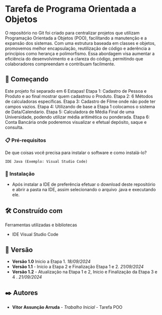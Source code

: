 # Tarefa de Programa Orientada a Objetos

O repositório no Git foi criado para centralizar projetos que utilizam Programação Orientada a Objetos (POO), facilitando a manutenção e a expansão dos sistemas. Com uma estrutura baseada em classes e objetos, promovemos melhor encapsulação, reutilização de código e aderência a princípios como herança e polimorfismo. Essa abordagem visa aumentar a eficiência do desenvolvimento e a clareza do código, permitindo que colaboradores compreendam e contribuam facilmente.

## 🚀 Começando

Este projeto foi separado em 6 Estapas! 
Etapa 1: Cadastro de Pessoa e Produto e ao final mostrar quem cadastrou o Produto.
Etapa 2: 6 Métodos de calculadoras específicas.
Etapa 3: Cadastro de Filme onde não pode ter campos vazios.
Etapa 4: Utilizando de base a Etapa 1 colocamos o sistema de Data/Calendario.
Etapa 5: Calculadora de Média Final de uma Universidade, podendo utilizar média aritimética ou ponderada.
Etapa 6: Conta Bancária onde poderemos visualizar e efetual depósito, saque e consulta.

### 📋 Pré-requisitos

De que coisas você precisa para instalar o software e como instalá-lo?

```
IDE Java (Exemplo: Visual Studio Code)
```

### 🔧 Instalação

* Após instalar a IDE de preferência efetuar o download deste repositório e abrir a pasta na IDE, assim selecionando o arquivo .java e executando ele.

## 🛠️ Construído com

Ferramentas utilizadas e bibliotecas

* IDE Visual Studio Code

## 📌 Versão

* **Versão 1.0** Inicio a Etapa 1. *18/09/2024*
* **Versão 1.1** - Inicio a Etapa 2 e Finalização Etapa 1 e 2. *21/09/2024*
* **Versão 1.2** - Atualização na Etapa 1 e 2, Inicio e Finalização da Etapa 3 e 4 . *21/09/2024*


## ✒️ Autores

* **Vitor Assunção Arruda** - *Trabalho Inicial* - Tarefa POO

